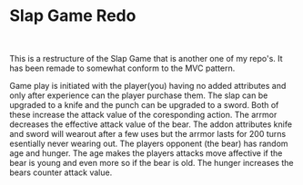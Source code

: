 <h1> Slap Game Redo</h1>
<br>
<p>This is a restructure of the Slap Game that is another one of my repo's. It has been remade to somewhat conform to the MVC pattern.</p>
<p> Game play is initiated with the player(you) having no added attributes and only after experience can the player purchase them. The slap can be upgraded to a knife and the punch can be upgraded to a sword. Both of these increase the attack value of the coresponding action. The arrmor decreases the effective attack value of the bear. The addon attributes knife and sword will wearout after a few uses but the arrmor lasts for 200 turns esentially never wearing out. The players opponent (the bear) has random age and hunger. The age makes the players attacks move affective if the bear is young and even more so if the bear is old. The hunger increases the bears counter attack value.</p>
